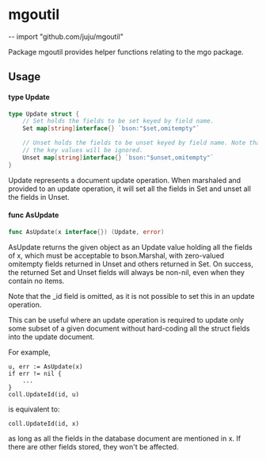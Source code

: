 # mgoutil
--
    import "github.com/juju/mgoutil"

Package mgoutil provides helper functions relating to the mgo package.

## Usage

#### type Update

```go
type Update struct {
	// Set holds the fields to be set keyed by field name.
	Set map[string]interface{} `bson:"$set,omitempty"`

	// Unset holds the fields to be unset keyed by field name. Note that
	// the key values will be ignored.
	Unset map[string]interface{} `bson:"$unset,omitempty"`
}
```

Update represents a document update operation. When marshaled and provided to an
update operation, it will set all the fields in Set and unset all the fields in
Unset.

#### func  AsUpdate

```go
func AsUpdate(x interface{}) (Update, error)
```
AsUpdate returns the given object as an Update value holding all the fields of
x, which must be acceptable to bson.Marshal, with zero-valued omitempty fields
returned in Unset and others returned in Set. On success, the returned Set and
Unset fields will always be non-nil, even when they contain no items.

Note that the _id field is omitted, as it is not possible to set this in an
update operation.

This can be useful where an update operation is required to update only some
subset of a given document without hard-coding all the struct fields into the
update document.

For example,

    u, err := AsUpdate(x)
    if err != nil {
    	...
    }
    coll.UpdateId(id, u)

is equivalent to:

    coll.UpdateId(id, x)

as long as all the fields in the database document are mentioned in x. If there
are other fields stored, they won't be affected.
